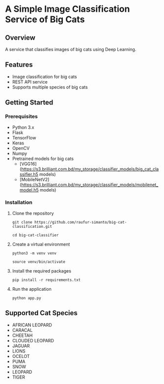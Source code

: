 # A Simple Image Classification Service of Big Cats

## Overview
A service that classifies images of big cats using Deep Learning.

## Features
- Image classification for big cats
- REST API service
- Supports multiple  species of big cats

## Getting Started
### Prerequisites
- Python 3.x
- Flask
- TensorFlow
- Keras
- OpenCV
- Numpy
- Pretrained models for big cats
   -  [VGG16](https://s3.brilliant.com.bd/my_storage/classifier_models/big_cat_classifier.h5
   models)
   -  [MobileNetV2](https://s3.brilliant.com.bd/my_storage/classifier_models/mobilenet_model.h5
   models)

### Installation
1. Clone the repository
    ```
    git clone https://github.com/raufur-simanto/big-cat-classification.git
   
    ```
    ```
    cd big-cat-classifier
    ```
2. Create a virtual environment
    ```
    python3 -m venv venv
    ```
    ```
    source venv/bin/activate
    ```
2. Install the required packages
    ```
    pip install -r requirements.txt
    ```
3. Run the application
    ```
    python app.py
    ```


## Supported Cat Species
- AFRICAN LEOPARD
- CARACAL
- CHEETAH
- CLOUDED LEOPARD
- JAGUAR
- LIONS
- OCELOT
- PUMA
- SNOW 
- LEOPARD
- TIGER


